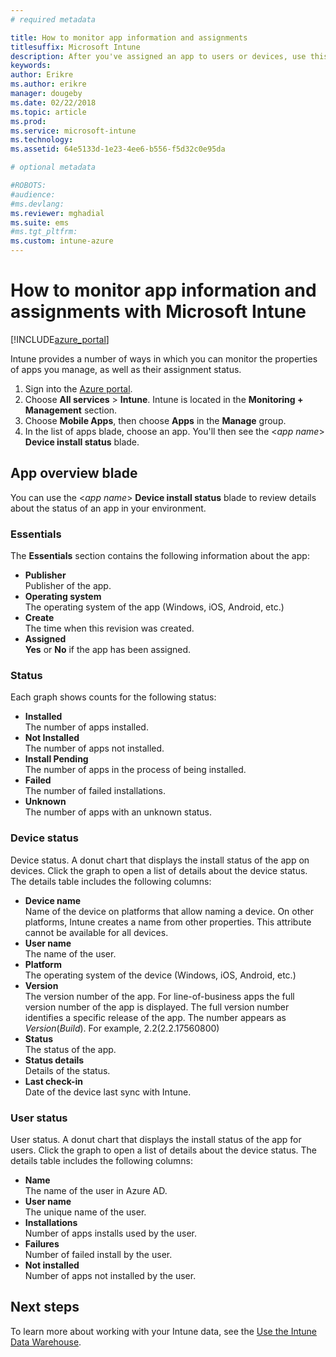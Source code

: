 ```yaml
---
# required metadata

title: How to monitor app information and assignments
titlesuffix: Microsoft Intune
description: After you've assigned an app to users or devices, use this information to help you monitor its status.
keywords:
author: Erikre
ms.author: erikre
manager: dougeby
ms.date: 02/22/2018
ms.topic: article
ms.prod:
ms.service: microsoft-intune
ms.technology:
ms.assetid: 64e5133d-1e23-4ee6-b556-f5d32c0e95da

# optional metadata

#ROBOTS:
#audience:
#ms.devlang:
ms.reviewer: mghadial
ms.suite: ems
#ms.tgt_pltfrm:
ms.custom: intune-azure
---
```


# How to monitor app information and assignments with Microsoft Intune

[!INCLUDE[azure_portal](./includes/azure_portal.md)]

Intune provides a number of ways in which you can monitor the properties of apps you manage, as well as their assignment status.

1. Sign into the [Azure portal](https://portal.azure.com).
2. Choose **All services** > **Intune**. Intune is located in the **Monitoring + Management** section.
3. Choose **Mobile Apps**, then choose **Apps** in the **Manage** group.
5. In the list of apps blade, choose an app. You'll then see the <*app name*> **Device install status** blade.

## App overview blade

You can use the <*app name*> **Device install status** blade to review details about the status of an app in your environment.

### Essentials

The **Essentials** section contains the following information about the app:

 - **Publisher**  
Publisher of the app.
 - **Operating system**  
The operating system of the app  (Windows, iOS, Android, etc.)
 - **Create**  
The time when this revision was created.
 - **Assigned**  
**Yes** or **No** if the app has been assigned.

### Status
Each graph shows counts for the following status:

 - **Installed**  
The number of apps installed.
 - **Not Installed**  
The number of apps not installed.
 - **Install Pending**  
The number of apps in the process of being installed.
 - **Failed**  
The number of failed installations.
 - **Unknown**  
The number of apps with an unknown status.

### Device status

Device status. A donut chart that displays the install status of the app on devices. Click the graph to open a list of details about the device status. The details table includes the following columns:

 - **Device name**  
Name of the device on platforms that allow naming a device. On other platforms, Intune creates a name from other properties. This attribute cannot be available for all devices.
 - **User name**  
The name of the user.
 - **Platform**  
The operating system of the device (Windows, iOS, Android, etc.)
 - **Version**  
The version number of the app. For line-of-business apps the full version number of the app is displayed. The full version number identifies a specific release of the app. The number appears as _Version_(_Build_). For example, 2.2(2.2.17560800)
 - **Status**  
The status of the app.
 - **Status details**  
Details of the status.
 - **Last check-in**  
Date of the device last sync with Intune.


### User status

User status. A donut chart that displays the install status of the app for users. Click the graph to open a list of details about the device status. The details table includes the following columns:
 - **Name**  
The name of the user in Azure AD.
 - **User name**  
The unique name of the user.
 - **Installations**  
Number of apps installs used by the user.
 - **Failures**  
Number of failed install by the user.
 - **Not installed**  
Number of apps not installed by the user.


## Next steps

To learn more about working with your Intune data, see the [Use the Intune Data Warehouse](reports-nav-create-intune-reports.md).
